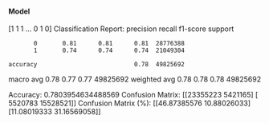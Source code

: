 #### Model
[1 1 1 ... 0 1 0]
Classification Report:
              precision    recall  f1-score   support

           0       0.81      0.81      0.81  28776388
           1       0.74      0.74      0.74  21049304

    accuracy                           0.78  49825692
   macro avg       0.78      0.77      0.77  49825692
weighted avg       0.78      0.78      0.78  49825692

Accuracy: 0.7803954634488569
Confusion Matrix:
[[23355223  5421165]
 [ 5520783 15528521]]
Confusion Matrix (%):
[[46.87385576 10.88026033]
 [11.08019333 31.16569058]]
